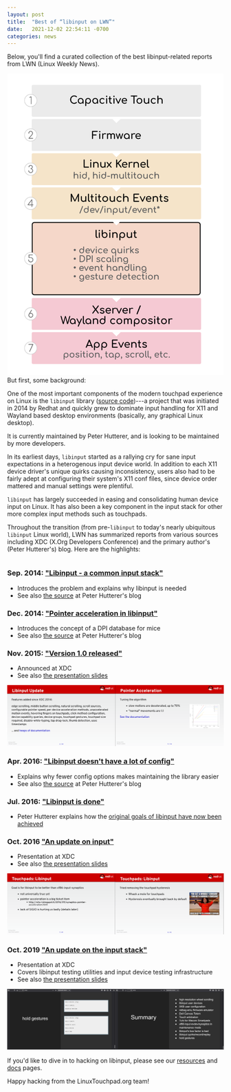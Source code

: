 ```yaml
---
layout: post
title:  "Best of “libinput on LWN”"
date:   2021-12-02 22:54:11 -0700
categories: news
---
```


Below, you'll find a curated collection of the best libinput-related reports from LWN (Linux Weekly News).

<div class="img-centered img-medium" style="float:left">
    <img src="/assets/images/touchpad-stack-simplified.png">
</div>

But first, some background:

One of the most important components of the modern touchpad experience on Linux is the `libinput` library ([source code](https://gitlab.freedesktop.org/libinput/libinput))---a project that was initiated in 2014 by Redhat and quickly grew to dominate input handling for X11 and Wayland based desktop environments (basically, any graphical Linux desktop).

It is currently maintained by Peter Hutterer, and is looking to be maintained by more developers.

In its earliest days, `libinput` started as a rallying cry for sane input expectations in a heterogenous input device world. In addition to each X11 device driver's unique quirks causing inconsistency, users also had to be fairly adept at configuring their system's X11 conf files, since device order mattered and manual settings were plentiful.

`libinput` has largely succeeded in easing and consolidating human device input on Linux. It has also been a key component in the input stack for other more complex input methods such as touchpads.

Throughout the transition (from pre-`libinput` to today's nearly ubiquitous `libinput` Linux world), LWN has summarized reports from various sources including XDC (X.Org Developers Conference) and the primary author's (Peter Hutterer's) blog. Here are the highlights:

<div style="clear:both"></div>

### Sep. 2014: ["Libinput - a common input stack"](https://lwn.net/Articles/612960/)
- Introduces the problem and explains why libinput is needed
- See also [the source](http://who-t.blogspot.com/2014/09/libinput-common-input-stack-for-wayland.html) at Peter Hutterer's blog

### Dec. 2014: ["Pointer acceleration in libinput"](https://lwn.net/Articles/624776/)
- Introduces the concept of a DPI database for mice
- See also [the source](http://who-t.blogspot.com/2014/12/building-a-dpi-database-for-mice.html) at Peter Hutterer's blog

### Nov. 2015: ["Version 1.0 released"](https://lwn.net/Articles/658052/)
- Announced at XDC
- See also [the presentation slides](https://www.x.org/wiki/Events/XDC2015/Program/hutterer_libinput.html)

![slides](/assets/images/2015-11-libinput-slides-sampler.png)

### Apr. 2016: ["Libinput doesn't have a lot of config"](https://lwn.net/Articles/682923/)
- Explains why fewer config options makes maintaining the library easier
- See also [the source](http://who-t.blogspot.com/2016/04/why-libinput-doesnt-have-lot-of-config.html) at Peter Hutterer's blog

### Jul. 2016: ["Libinput is done"](https://lwn.net/Articles/695607/)
- Peter Hutterer explains how the [original goals of libinput have now been achieved](http://who-t.blogspot.com/2016/07/libinput-is-done.html)

### Oct. 2016 ["An update on input"](https://lwn.net/Articles/702998/)
- Presentation at XDC
- See also [the presentation slides](https://www.x.org/wiki/Events/XDC2016/Program/xdc2016_input.html)
 
![slides](/assets/images/2016-10-libinput-slides-sampler.png)

### Oct. 2019 ["An update on the input stack"](https://lwn.net/Articles/801767/)
- Presentation at XDC
- Covers libinput testing utilities and input device testing infrastructure
- See also [the presentation slides](https://xdc2019.x.org/event/5/contributions/327/attachments/429/680/XDC2019.pdf)

![slides](/assets/images/2019-10-libinput-slides-sampler.png)

If you'd like to dive in to hacking on libinput, please see our [resources](/resources) and [docs](/docs) pages.

Happy hacking from the LinuxTouchpad.org team!

